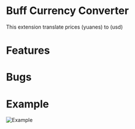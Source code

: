 # Buff Currency Converter
This extension translate prices (yuanes) to (usd)

# Features


# Bugs

# Example

![Example](https://user-images.githubusercontent.com/76629925/231979367-c39d541d-e2e2-415b-88dc-b6f798a09c96.png)
